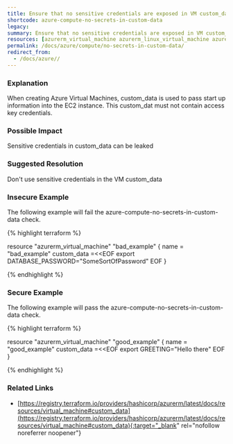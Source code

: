 ```yaml
---
title: Ensure that no sensitive credentials are exposed in VM custom_data
shortcode: azure-compute-no-secrets-in-custom-data
legacy: 
summary: Ensure that no sensitive credentials are exposed in VM custom_data 
resources: [azurerm_virtual_machine azurerm_linux_virtual_machine azurerm_windows_virtual_machine] 
permalink: /docs/azure/compute/no-secrets-in-custom-data/
redirect_from: 
  - /docs/azure//
---
```


### Explanation

When creating Azure Virtual Machines, custom_data is used to pass start up information into the EC2 instance. This custom_dat must not contain access key credentials.

### Possible Impact
Sensitive credentials in custom_data can be leaked

### Suggested Resolution
Don't use sensitive credentials in the VM custom_data


### Insecure Example

The following example will fail the azure-compute-no-secrets-in-custom-data check.

{% highlight terraform %}

resource "azurerm_virtual_machine" "bad_example" {
	name = "bad_example"
	custom_data =<<EOF
export DATABASE_PASSWORD=\"SomeSortOfPassword\"
EOF
}

{% endhighlight %}



### Secure Example

The following example will pass the azure-compute-no-secrets-in-custom-data check.

{% highlight terraform %}

resource "azurerm_virtual_machine" "good_example" {
	name = "good_example"
	custom_data =<<EOF
export GREETING="Hello there"
EOF
}

{% endhighlight %}



### Related Links


- [https://registry.terraform.io/providers/hashicorp/azurerm/latest/docs/resources/virtual_machine#custom_data](https://registry.terraform.io/providers/hashicorp/azurerm/latest/docs/resources/virtual_machine#custom_data){:target="_blank" rel="nofollow noreferrer noopener"}


